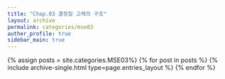 ```yaml
---
title: "Chap.03 결정질 고체의 구조"
layout: archive
permalink: categories/mse03
auther_profile: true
sidebar_main: true
---
```


{% assign posts = site.categories.MSE03%}
{% for post in posts %} {% include archive-single.html type=page.entries_layout %} {% endfor %}